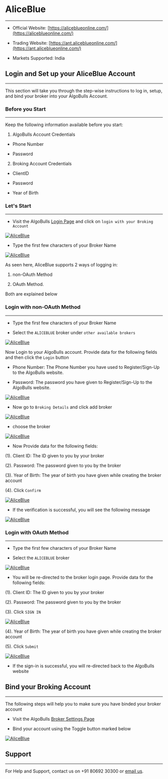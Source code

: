 # AliceBlue
---
* Official Website: [https://aliceblueonline.com/](https://aliceblueonline.com/)

* Trading Website: [https://ant.aliceblueonline.com/](https://ant.aliceblueonline.com/)

* Markets Supported: India

## Login and Set up your AliceBlue Account
---
This section will take you through the step-wise instructions to log in, setup, and bind your broker into your AlgoBulls Account.

### Before you Start
---
Keep the following information available before you start:

1) AlgoBulls Account Credentials

* Phone Number

* Password

2) Broking Account Credentials

* ClientID
      
* Password
      
* Year of Birth

### Let's Start
---
* Visit the AlgoBulls [Login Page](https://app.algobulls.com/user/login) and click on `login with your Broking Account`

[ ![AliceBlue](imgs/algo_home.png "Click to Enlarge or Ctrl+Click to open in a new Tab") ](imgs/algo_home.png)

* Type the first few characters of your Broker Name 

[ ![AliceBlue](imgs/aliceblue/aliceblue_search.png "Click to Enlarge or Ctrl+Click to open in a new Tab") ](imgs/aliceblue/aliceblue_search.png)

As seen here, AliceBlue supports 2 ways of logging in:

1. non-OAuth Method 

2. OAuth Method.
     
Both are explained below

### Login with non-OAuth Method
---
* Type the first few characters of your Broker Name

* Select the `ALICEBLUE` broker under `other available brokers`

[ ![AliceBlue](imgs/aliceblue/aliceblue_login_nonoauth.png "Click to Enlarge or Ctrl+Click to open in a new Tab") ](imgs/aliceblue/aliceblue_login.png)

Now Login to your AlgoBulls account. Provide data for the following fields and then click the `Login` button

* Phone Number: The Phone Number you have used to Register/Sign-Up to the AlgoBulls website.

* Password: The password you have given to Register/Sign-Up to the AlgoBulls website.

[ ![AliceBlue](imgs/sign-in-2.png "Click to Enlarge or Ctrl+Click to open in a new Tab") ](imgs/sign-in-2.png)

* Now go to `Broking Details` and click add broker

[ ![AliceBlue](imgs/brokingdetails.png "Click to Enlarge or Ctrl+Click to open in a new Tab") ](imgs/brokingdetails.png)

* choose the broker 

[ ![AliceBlue](imgs/aliceblue/aliceblue_selectbroker.png "Click to Enlarge or Ctrl+Click to open in a new Tab") ](imgs/aliceblue/aliceblue_selectbroker.png)

* Now Provide data for the following fields:

(1). Client ID: The ID given to you by your broker

(2). Password: The password given to you by the broker

(3). Year of Birth: The year of birth you have given while creating the broker account

(4). Click `Confirm`

[ ![AliceBlue](imgs/aliceblue/aliceblue_credentials.png "Click to Enlarge or Ctrl+Click to open in a new Tab") ](imgs/aliceblue/aliceblue_credentials.png)

* If the verification is successful, you will see the following message

[ ![AliceBlue](imgs/success_login.png "Click to Enlarge or Ctrl+Click to open in a new Tab") ](imgs/success_login.png)

### Login with OAuth Method
---
* Type the first few characters of your Broker Name

* Select the `ALICEBLUE` broker

[ ![AliceBlue](imgs/aliceblue/aliceblue_login_oauth.png "Click to Enlarge or Ctrl+Click to open in a new Tab") ](imgs/aliceblue/aliceblue_login_oauth.png)

* You will be re-directed to the broker login page. Provide data for the following fields:

(1). Client ID: The ID given to you by your broker

(2). Password: The password given to you by the broker

(3). Click `SIGN IN`

[ ![AliceBlue](imgs/aliceblue/aliceblue_2_oauth.png "Click to Enlarge or Ctrl+Click to open in a new Tab") ](imgs/aliceblue/aliceblue_2_oauth.png)

(4). Year of Birth: The year of birth you have given while creating the broker account

(5). Click `Submit`

[ ![AliceBlue](imgs/aliceblue/aliceblue_3_oauth.png "Click to Enlarge or Ctrl+Click to open in a new Tab") ](imgs/aliceblue/aliceblue_3_oauth.png)

* If the sign-in is successful, you will re-directed back to the AlgoBulls website

## Bind your Broking Account
---
The following steps will help you to make sure you have binded your broker account

* Visit the AlgoBulls [Broker Settings Page](https://app.algobulls.com/account/broking)

* Bind your account using the Toggle button marked below

[ ![AliceBlue](imgs/aliceblue/aliceblue_binded.png "Click to Enlarge or Ctrl+Click to open in a new Tab") ](imgs/aliceblue/aliceblue_binded.png)

## Support
---
For Help and Support, contact us on +91 80692 30300 or [email us](mailto:support@algobulls.com).
